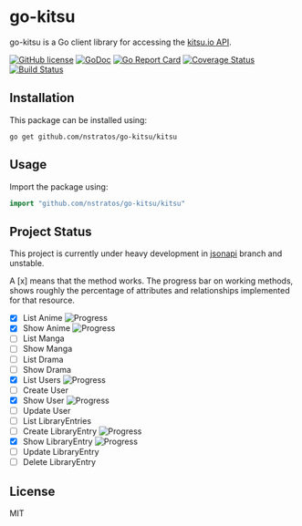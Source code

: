 go-kitsu
========

go-kitsu is a Go client library for accessing the [kitsu.io API](http://docs.kitsu17.apiary.io).

[![GitHub license](https://img.shields.io/badge/license-MIT-blue.svg)](LICENSE)
[![GoDoc](https://godoc.org/github.com/nstratos/go-kitsu/kitsu?status.svg)](https://godoc.org/github.com/nstratos/go-kitsu/kitsu)
[![Go Report Card](https://goreportcard.com/badge/github.com/nstratos/go-kitsu)](https://goreportcard.com/report/github.com/nstratos/go-kitsu)
[![Coverage Status](https://coveralls.io/repos/github/nstratos/go-kitsu/badge.svg?branch=jsonapi)](https://coveralls.io/github/nstratos/go-kitsu?branch=jsonapi)
[![Build Status](https://travis-ci.org/nstratos/go-kitsu.svg?branch=master)](https://travis-ci.org/nstratos/go-kitsu)

Installation
------------

This package can be installed using:

	go get github.com/nstratos/go-kitsu/kitsu

Usage
-----

Import the package using:

```go
import "github.com/nstratos/go-kitsu/kitsu"
```

Project Status
-------------

This project is currently under heavy development in
[jsonapi](https://github.com/nstratos/go-kitsu/tree/jsonapi) branch and
unstable.

A [x] means that the method works. The progress bar on working methods, shows
roughly the percentage of attributes and relationships implemented for that
resource.

- [x] List Anime ![Progress](http://progressed.io/bar/65)
- [x] Show Anime ![Progress](http://progressed.io/bar/65)
- [ ] List Manga
- [ ] Show Manga
- [ ] List Drama
- [ ] Show Drama
- [x] List Users ![Progress](http://progressed.io/bar/75)
- [ ] Create User
- [x] Show User ![Progress](http://progressed.io/bar/75)
- [ ] Update User
- [ ] List LibraryEntries
- [ ] Create LibraryEntry ![Progress](http://progressed.io/bar/50)
- [x] Show LibraryEntry ![Progress](http://progressed.io/bar/80)
- [ ] Update LibraryEntry
- [ ] Delete LibraryEntry

License
-------

MIT
